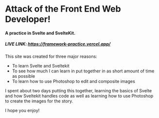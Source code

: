 # Attack of the Front End Web Developer!
#### A practice in Svelte and SvelteKit.
##### LIVE LINK: https://framework-practice.vercel.app/
This site was created for three major reasons:
- To learn Svelte and Sveltekit
- To see how much I can learn in put together in as short amount of time as possible
- To learn how to use Photoshop to edit and composite images

I spent about two days putting this together, learning the basics of Svelte and how Sveltekit handles code as well as learning how to use Photoshop to create the images for the story.

I hope you enjoy!



